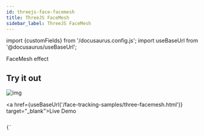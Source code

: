 ```yaml
---
id: threejs-face-facemesh
title: ThreeJS FaceMesh
sidebar_label: ThreeJS FaceMesh
---
```


import {customFields} from '/docusaurus.config.js';
import useBaseUrl from '@docusaurus/useBaseUrl';

FaceMesh effect

## Try it out
![img](/img/demo/face-mesh-demo.gif)

<a href={useBaseUrl('/face-tracking-samples/three-facemesh.html')} target="_blank">Live Demo</a>

<code>
{`
<html>
  <head>
    <script src="https://cdn.jsdelivr.net/npm/mind-ar@${customFields.libVersion}/dist/mindar-face-three.prod.js"></script>
    <script type="module">
      const THREE = window.MINDAR.FACE.THREE;
      const mindarThree = new window.MINDAR.FACE.MindARThree({
	container: document.querySelector("#container"),
      });
      const {renderer, scene, camera} = mindarThree;
      const light = new THREE.HemisphereLight( 0xffffff, 0xbbbbff, 1 );
      scene.add(light);
      const faceMesh = mindarThree.addFaceMesh();
      const texture = new THREE.TextureLoader().load('./assets/canonical_face_model_uv_visualization.png');
      faceMesh.material.map = texture;
      faceMesh.material.transparent = true;
      faceMesh.material.needsUpdate = true;
      scene.add(faceMesh);
      const start = async() => {
	await mindarThree.start();
	renderer.setAnimationLoop(() => {
	  renderer.render(scene, camera);
	});
      }
      start();
    </script>
    <style>
      body {
	margin: 0;
      }
      #container {
	width: 100vw;
	height: 100vh;
	position: relative;
	overflow: hidden;
      }
    </style>
  </head>
  <body>
    <div id="container">
    </div>
  </body>
</html>
`}
</code>
